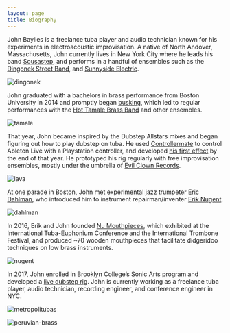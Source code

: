 ```yaml
---
layout: page
title: Biography
---
```


John Baylies is a freelance tuba player and audio technician known for his experiments in electroacoustic improvisation. A native of North Andover, Massachusetts, John currently lives in New York City where he leads his band [Sousastep](https://www.youtube.com/@sousastep), and performs in a handful of ensembles such as the [Dingonek Street Band](https://www.dingonekbrass.com/), and [Sunnyside Electric](https://open.spotify.com/artist/1bx2iY7qBgQBiQmYCHRi1U/discography).

![dingonek](../images/dingonek.jpg)

John graduated with a bachelors in brass performance from Boston University in 2014 and promptly began [busking](../images/subway.png), which led to regular performances with the [Hot Tamale Brass Band](https://www.youtube.com/watch?v=GyNMEuwx758) and other ensembles. 

![tamale](../images/tamale.jpg)

That year, John became inspired by the Dubstep Allstars mixes and began figuring out how to play dubstep on tuba. He used [Controllermate](../images/controllermate.jpg) to control Ableton Live with a Playstation controller, and developed [his first effect](https://www.youtube.com/watch?v=O0IExQclhTE) by the end of that year. He prototyped his rig regularly with free improvisation ensembles, mostly under the umbrella of [Evil Clown Records](https://www.giantevilclown.com/).

![lava](../images/lava.jpg)

At one parade in Boston, John met experimental jazz trumpeter [Eric Dahlman](http://rippedecho.com/), who introduced him to instrument repairman/inventer [Erik Nugent](https://www.instagram.com/fluteworksseattle/). 

![dahlman](../images/john-and-eric.jpg)

In 2016, Erik and John founded [Nu Mouthpieces](https://www.kickstarter.com/projects/1615538060/nu-mouthpieces-bridge-low-brass-and-didgeridoo-tec), which exhibited at the International Tuba-Euphonium Conference and the International Trombone Festival, and produced ~70 wooden mouthpieces that facilitate didgeridoo techniques on low brass instruments.

![nugent](../images/nugent.jpg)

In 2017, John enrolled in Brooklyn College’s Sonic Arts program and developed a [live dubstep rig](https://github.com/jbaylies/sousastep#readme). John is currently working as a freelance tuba player, audio technician, recording engineer, and conference engineer in NYC.

![metropolitubas](../images/metropolitubas.jpg)

![peruvian-brass](../images/peruvian-brass.jpg)
